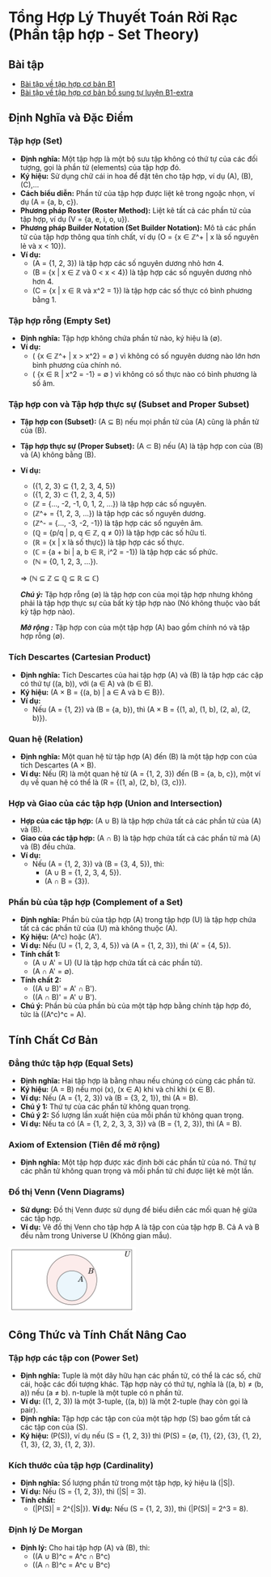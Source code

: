 # Tổng Hợp Lý Thuyết Toán Rời Rạc (Phần tập hợp - Set Theory)
## Bài tập 
- [Bài tập về tập hợp cơ bản B1](B1/README.md)
- [Bài tập về tập hợp cơ bản bổ sung tự luyện B1-extra](B1-extra/README.md)
## Định Nghĩa và Đặc Điểm

### Tập hợp (Set)
- **Định nghĩa:** Một tập hợp là một bộ sưu tập không có thứ tự của các đối tượng, gọi là phần tử (elements) của tập hợp đó.
- **Ký hiệu:** Sử dụng chữ cái in hoa để đặt tên cho tập hợp, ví dụ \(A\), \(B\), \(C\),...
- **Cách biểu diễn:** Phần tử của tập hợp được liệt kê trong ngoặc nhọn, ví dụ \(A = \{a, b, c\}\).
- **Phương pháp Roster (Roster Method):** Liệt kê tất cả các phần tử của tập hợp, ví dụ \(V = \{a, e, i, o, u\}\).
- **Phương pháp Builder Notation (Set Builder Notation):** Mô tả các phần tử của tập hợp thông qua tính chất, ví dụ \(O = \{x ∈ ℤ^+ | x là số nguyên lẻ và x < 10\}\).
- **Ví dụ:**
  - \(A = \{1, 2, 3\}\) là tập hợp các số nguyên dương nhỏ hơn 4.
  - \(B = \{x | x ∈ ℤ và 0 < x < 4\}\) là tập hợp các số nguyên dương nhỏ hơn 4.
  - \(C = \{x | x ∈ ℝ và x^2 = 1\}\) là tập hợp các số thực có bình phương bằng 1.

### Tập hợp rỗng (Empty Set)
- **Định nghĩa:** Tập hợp không chứa phần tử nào, ký hiệu là \(∅\).
- **Ví dụ:**
  - \( \{x ∈ ℤ^+ | x > x^2\} = ∅ \) vì không có số nguyên dương nào lớn hơn bình phương của chính nó.
  - \( \{x ∈ ℝ | x^2 = -1\} = ∅ \) vì không có số thực nào có bình phương là số âm.

### Tập hợp con và Tập hợp thực sự (Subset and Proper Subset)
- **Tập hợp con (Subset):** \(A ⊆ B\) nếu mọi phần tử của \(A\) cũng là phần tử của \(B\).
- **Tập hợp thực sự (Proper Subset):** \(A ⊂ B\) nếu \(A\) là tập hợp con của \(B\) và \(A\) không bằng \(B\).
- **Ví dụ:**
  - \(\{1, 2, 3\} ⊆ \{1, 2, 3, 4, 5\}\)
  - \(\{1, 2, 3\} ⊂ \{1, 2, 3, 4, 5\}\)
  - \(ℤ = \{..., -2, -1, 0, 1, 2, ...\}\) là tập hợp các số nguyên.
  - \(ℤ^+ = \{1, 2, 3, ...\}\) là tập hợp các số nguyên dương.
  - \(ℤ^- = \{..., -3, -2, -1\}\) là tập hợp các số nguyên âm.
  - \(ℚ = \{p/q | p, q ∈ ℤ, q ≠ 0\}\) là tập hợp các số hữu tỉ.
  - \(ℝ = \{x | x là số thực\}\) là tập hợp các số thực.
  - \(ℂ = \{a + bi | a, b ∈ ℝ, i^2 = -1\}\) là tập hợp các số phức.
  - \(ℕ = \{0, 1, 2, 3, ...\}\).

  => \(ℕ ⊆ ℤ ⊆ ℚ ⊆ ℝ ⊆ ℂ\)

  ***Chú ý:*** Tập hợp rỗng \(∅\) là tập hợp con của mọi tập hợp nhưng không phải là tập hợp thực sự của bất kỳ tập hợp nào (Nó không thuộc vào bất kỳ tập hợp nào).

  ***Mở rộng :*** Tập hợp con của một tập hợp \(A\) bao gồm chính nó và tập hợp rỗng \(∅\).

### Tích Descartes (Cartesian Product)
- **Định nghĩa:** Tích Descartes của hai tập hợp \(A\) và \(B\) là tập hợp các cặp có thứ tự \((a, b)\), với \(a ∈ A\) và \(b ∈ B\).
- **Ký hiệu:** \(A × B = \{(a, b) | a ∈ A và b ∈ B\}\).
- **Ví dụ:**
  - Nếu \(A = \{1, 2\}\) và \(B = \{a, b\}\), thì \(A × B = \{(1, a), (1, b), (2, a), (2, b)\}\).

### Quan hệ (Relation)
- **Định nghĩa:** Một quan hệ từ tập hợp \(A\) đến \(B\) là một tập hợp con của tích Descartes \(A × B\).
- **Ví dụ:** Nếu \(R\) là một quan hệ từ \(A = \{1, 2, 3\}\) đến \(B = \{a, b, c\}\), một ví dụ về quan hệ có thể là \(R = \{(1, a), (2, b), (3, c)\}\).

### Hợp và Giao của các tập hợp (Union and Intersection)
- **Hợp của các tập hợp:** \(A ∪ B\) là tập hợp chứa tất cả các phần tử của \(A\) và \(B\).
- **Giao của các tập hợp:** \(A ∩ B\) là tập hợp chứa tất cả các phần tử mà \(A\) và \(B\) đều chứa.
- **Ví dụ:**
  - Nếu \(A = \{1, 2, 3\}\) và \(B = \{3, 4, 5\}\), thì:
    - \(A ∪ B = \{1, 2, 3, 4, 5\}\).
    - \(A ∩ B = \{3\}\).

### Phần bù của tập hợp (Complement of a Set)
- **Định nghĩa:** Phần bù của tập hợp \(A\) trong tập hợp \(U\) là tập hợp chứa tất cả các phần tử của \(U\) mà không thuộc \(A\).
- **Ký hiệu:** \(A^c\) hoặc \(A'\).
- **Ví dụ:** Nếu \(U = \{1, 2, 3, 4, 5\}\) và \(A = \{1, 2, 3\}\), thì \(A' = \{4, 5\}\).
- **Tính chất 1:**
  - \(A ∪ A' = U\) (U là tập hợp chứa tất cả các phần tử).
  - \(A ∩ A' = ∅\).
- **Tính chất 2:**
  - \((A ∪ B)' = A' ∩ B'\).
  - \((A ∩ B)' = A' ∪ B'\).
- **Chú ý:** Phần bù của phần bù của một tập hợp bằng chính tập hợp đó, tức là \((A^c)^c = A\).


## Tính Chất Cơ Bản

### Đẳng thức tập hợp (Equal Sets)
- **Định nghĩa:** Hai tập hợp là bằng nhau nếu chúng có cùng các phần tử.
- **Ký hiệu:** \(A = B\) nếu mọi \(x\), \(x ∈ A\) khi và chỉ khi \(x ∈ B\).
- **Ví dụ:** Nếu \(A = \{1, 2, 3\}\) và \(B = \{3, 2, 1\}\), thì \(A = B\).
- **Chú ý 1:** Thứ tự của các phần tử không quan trọng.
- **Chú ý 2:** Số lượng lần xuất hiện của mỗi phần tử không quan trọng.
- **Ví dụ:** Nếu ta có \(A = \{1, 2, 2, 3, 3, 3\}\) và \(B = \{1, 2, 3\}\), thì \(A = B\).

### Axiom of Extension (Tiên đề mở rộng)
- **Định nghĩa:** Một tập hợp được xác định bởi các phần tử của nó. Thứ tự các phần tử không quan trọng và mỗi phần tử chỉ được liệt kê một lần.

### Đồ thị Venn (Venn Diagrams)
- **Sử dụng:** Đồ thị Venn được sử dụng để biểu diễn các mối quan hệ giữa các tập hợp.
- **Ví dụ:** Vẽ đồ thị Venn cho tập hợp A là tập con của tập hợp B. Cả A và B đều nằm trong Universe U (Không gian mẫu).
 
<img src="venn.png" alt="Venn Diagram" width="50%" height="50%">

## Công Thức và Tính Chất Nâng Cao

### Tập hợp các tập con (Power Set)
- **Định nghĩa:** Tuple là một dãy hữu hạn các phần tử, có thể là các số, chữ cái, hoặc các đối tượng khác. Tập hợp này có thứ tự, nghĩa là \((a, b) ≠ (b, a)\) nếu \(a ≠ b\). n-tuple là một tuple có n phần tử.
- **Ví dụ:** \((1, 2, 3)\) là một 3-tuple, \((a, b)\) là một 2-tuple (hay còn gọi là pair).
- **Định nghĩa:** Tập hợp các tập con của một tập hợp \(S\) bao gồm tất cả các tập con của \(S\).
- **Ký hiệu:** \(P(S)\), ví dụ nếu \(S = \{1, 2, 3\}\) thì \(P(S) = \{∅, \{1\}, \{2\}, \{3\}, \{1, 2\}, \{1, 3\}, \{2, 3\}, \{1, 2, 3\}\)\.

### Kích thước của tập hợp (Cardinality)
- **Định nghĩa:** Số lượng phần tử trong một tập hợp, ký hiệu là \(|S|\).
- **Ví dụ:** Nếu \(S = \{1, 2, 3\}\), thì \(|S| = 3\).
- **Tính chất:**
  - \(|P(S)| = 2^{|S|}\).
**Ví dụ:** Nếu \(S = \{1, 2, 3\}\), thì \(|P(S)| = 2^3 = 8\).

### Định lý De Morgan

- **Định lý:** Cho hai tập hợp \(A\) và \(B\), thì:
  - \((A ∪ B)^c = A^c ∩ B^c\)
  - \((A ∩ B)^c = A^c ∪ B^c\)

  
